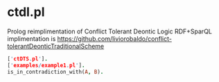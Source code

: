 # ctdl.pl
Prolog reimplimentation of Conflict Tolerant Deontic Logic
RDF+SparQL implimentation is https://github.com/liviorobaldo/conflict-tolerantDeonticTraditionalScheme
```Prolog
['ctDTS.pl'].
['examples/example1.pl'].
is_in_contradiction_with(A, B).
```
